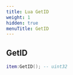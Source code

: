 ```yaml
---
title: Lua GetID
weight: 1
hidden: true
menuTitle: GetID
---
```

## GetID
```lua
item:GetID(); -- uint32
```